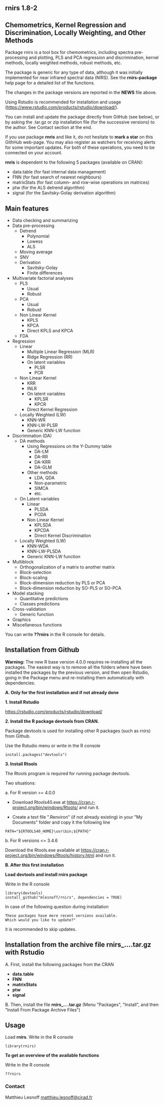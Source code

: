 ## rnirs 1.8-2
## Chemometrics, Kernel Regression and Discrimination, Locally Weighting, and Other Methods  

Package rnirs is a tool box for chemometrics, including spectra pre-processing and plotting, PLS and PCA regression and discrimination, kernel methods, locally weighted methods, robust methods, etc.

The package is generic for any type of data, although it was initially implemented for near infrared spectral data (NIRS). See the **rnirs-package** help page for a detailed list of the functions.

The changes in the package versions are reported in the **NEWS** file above. 

Using Rstudio is recommended for installation and usage (https://www.rstudio.com/products/rstudio/download/).

You can install and update the package directly from GitHub (see below), or by asking the .tar.gz or zip installation file (for the successive versions) to the author. See Contact section at the end. 

If you use package **rnris** and like it, do not hesitate to **mark a star** on this GithHub web-page. You may also register as watchers for receiving alerts for some important updates. For both of these operations, you need to be connected on your account.

**rnris** is dependent to the following 5 packages (available on CRAN):

- data.table      (for fast internal data management)
- FNN             (for fast search of nearest neighbours) 
- matrixStats     (for fast column- and row-wise operations on matrices)
- ptw             (for the ALS detrend algorithm)
- signal          (for the Savitsky-Golay derivation algorithm)

## Main features 

* Data checking and summarizing
* Data pre-processing
    - Detrend
        - Polynomial
        - Lowess
        - ALS
    - Moving average
    - SNV
    - Derivation
        - Savitsky-Golay
        - Finite differences
* Multivariate factorial analyses 
    - PLS
        - Usual
        - Robust
    - PCA
        - Usual
        - Robust
    - Non Linear Kernel
        - KPLS
        - KPCA
        - Direct KPLS and KPCA
    - FDA
* Regression
    - Linear
        - Multiple Linear Regression (MLR)
        - Ridge Regression (RR)
        - On latent variables
            - PLSR
            - PCR
    - Non Linear Kernel
        - KRR
        - INLR
        - On latent variables
            - KPLSR
            - KPCR 
        - Direct Kernel Regression
    - Locally Weighted (LW)
        - KNN-WR
        - KNN-LW-PLSR
        - Generic KNN-LW function
* Discrimination (DA)
    - DA methods
        - Using Regressions on the Y-Dummy table
            - DA-LM
            - DA-RR
            - DA-KRR
            - DA-GLM
        - Other methods
            - LDA, QDA
            - Non-parametric
            - SIMCA
            - etc.
    - On Latent variables
        - Linear
            - PLSDA
            - PCDA
        - Non Linear Kernel
            - KPLSDA
            - KPCDA
            - Direct Kernel Discrimination
    - Locally Weighted (LW)
        - KNN-WDA
        - KNN-LW-PLSDA
        - Generic KNN-LW function
* Multiblock
    - Orthogonalization of a matrix to another matrix
    - Block-selection
    - Block-scaling
    - Block-dimension reduction by PLS or PCA
    - Block-dimension reduction by SO-PLS or SO-PCA
* Model stacking
    - Quantitative predictions
    - Classes predictions
* Cross-validation
    - Generic function
* Graphics
* Miscellaneous functions

You can write **??rnirs** in the R console for details.

## Installation from Github

**Warning:** The new R base version 4.0.0 requires re-installing all the packages. The easiest way is to remove all the folders where have been installed the packages by the previous version, and then open Rstudio, going in the Package menu and re-installing them automatically with dependencies.

**A. Only for the first installation and if not already done** 

**1. Install Rstudio**

https://rstudio.com/products/rstudio/download/ 

**2. Install the R package devtools from CRAN.** 

Package devtools is used for installing other R packages (such as rnirs) from Github.  

Use the Rstudio menu or write in the R console
```{r}
install.packages("devtools")
```

**3. Install Rtools**

The Rtools program is required for running package devtools.

Two situations:

a. For R version >= 4.0.0

- Download Rtools40.exe at https://cran.r-project.org/bin/windows/Rtools/ and run it.

- Create a text file ".Renviron" (if not already existing) in your "My Documents" folder and copy it the following line
```{r}
PATH="${RTOOLS40_HOME}\usr\bin;${PATH}"
```

b. For R versions <= 3.4.6

Download the Rtools.exe available at https://cran.r-project.org/bin/windows/Rtools/history.html and run it.

**B. After this first installation** 

**Load devtools and install rnirs package** 

Write in the R console
```{r}
library(devtools)
install_github("mlesnoff/rnirs", dependencies = TRUE)
```

In case of the following question during installation
```{r}
These packages have more recent versions available.
Which would you like to update?"
```
it is recommended to skip updates.

## Installation from the archive file rnirs_....tar.gz with Rstudio

A. First, install the following packages from the CRAN

- **data.table**
- **FNN**
- **matrixStats**
- **ptw**
- **signal**

B. Then, install the file **rnirs_....tar.gz** (Menu "Packages", "Install", and then "Install From Package Archive Files")

## Usage

Load **rnirs**. Write in the R console

```{r}
library(rnirs)
```
**To get an overview of the available functions**

Write in the R console

```{r}
??rnirs
```
### Contact

Matthieu Lesnoff
matthieu.lesnoff@cirad.fr

